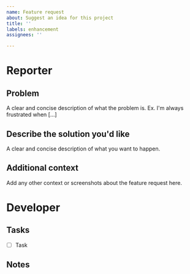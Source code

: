 ```yaml
---
name: Feature request
about: Suggest an idea for this project
title: ''
labels: enhancement
assignees: ''

---
```


# Reporter
## Problem
A clear and concise description of what the problem is. Ex. I'm always frustrated when [...]

## Describe the solution you'd like
A clear and concise description of what you want to happen.

## Additional context
Add any other context or screenshots about the feature request here.

# Developer
## Tasks
- [ ] Task

## Notes
